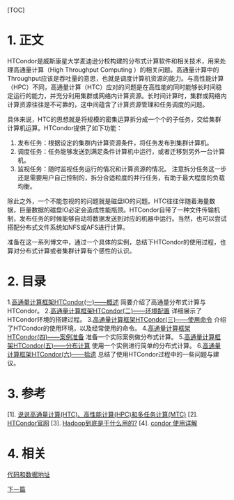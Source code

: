 [TOC]

# 1. 正文

HTCondor是威斯康星大学麦迪逊分校构建的分布式计算软件和相关技术，用来处理高通量计算（High Throughput Computing ）的相关问题。高通量计算中的Throughput应该是吞吐量的意思，也就是调度计算机资源的能力。与高性能计算（HPC）不同，高通量计算（HTC）应对的问题是在高性能的同时能够长时间稳定运行的能力，并充分利用集群或网络内计算资源。长时间计算时，集群或网络内计算资源往往是不可靠的，这中间蕴含了计算资源管理和任务调度的问题。

具体来说，HTC的思想就是将规模的密集运算拆分成一个个的子任务，交给集群计算机运算。HTCondor提供了如下功能：
1. 发布任务：根据设定的集群内计算资源条件，将任务发布到集群计算机。
2. 调度任务：任务能够发送到满足条件计算机中运行，或者迁移到另外一台计算机。
3. 监视任务：随时监视任务运行的情况和计算资源的情况。
注意拆分任务这一步还是需要用户自己控制的，拆分合适粒度的并行任务，有助于最大程度的负载均衡。

除此之外，一个不能忽视的的问题就是磁盘IO的问题。HTC往往伴随着海量数据，巨量数据的磁盘IO必定会造成性能瓶颈。HTCondor自带了一种文件传输机制，发布任务的时候能够自动将数据发送到对应的机器中运行。当然，也可以尝试搭配分布式文件系统如NFS或AFS进行计算。

准备在这一系列博文中，通过一个具体的实例，总结下HTCondor的使用过程，也算对分布式计算或者集群计算有个感性的认识。

# 2. 目录
1.[高通量计算框架HTCondor(一)——概述][netlink1]
简要介绍了高通量分布式计算与HTCondor。
2.[高通量计算框架HTCondor(二)——环境配置][netlink2]
详细展示了HTCondor环境的搭建过程。
3.[高通量计算框架HTCondor(三)——使用命令][netlink3]
介绍了HTCondor的使用环境，以及经常使用的命令。
4.[高通量计算框架HTCondor(四)——案例准备][netlink4]
准备一个实际案例做分布式计算。
5.[高通量计算框架HTCondor(五)——分布计算][netlink5]
使用一个实例进行简单的分布式计算。
6.[高通量计算框架HTCondor(六)——拾遗][netlink6]
总结了使用HTCondor过程中的一些问题与建议。

# 3. 参考
[1]. [说说高通量计算(HTC)、高性能计算(HPC)和多任务计算(MTC)](http://www.360doc.com/content/12/0514/00/21412_210833098.shtml)
[2]. [HTCondor官网](https://research.cs.wisc.edu/htcondor/)
[3]. [Hadoop到底是干什么用的?](https://www.zhihu.com/question/333417513)
[4]. [condor 使用详解](https://blog.csdn.net/nov_csdn/article/details/50442038)

# 4. 相关
[代码和数据地址](https://github.com/fafa1899/HTC)

[下一篇][netlink2]

[netlink1]:https://blog.csdn.net/charlee44/article/details/104018595
[netlink2]:https://blog.csdn.net/charlee44/article/details/104023264
[netlink3]:https://blog.csdn.net/charlee44/article/details/104077991
[netlink4]:https://blog.csdn.net/charlee44/article/details/104081453
[netlink5]:https://blog.csdn.net/charlee44/article/details/104083343
[netlink6]:https://blog.csdn.net/charlee44/article/details/104085090
